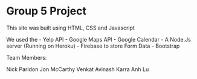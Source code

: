 # Group 5 Project

This site was built using HTML, CSS and Javascript

We used the 
    - Yelp API
    - Google Maps API
    - Google Calendar
    - A Node.Js server (Running on Heroku)
    - Firebase to store Form Data
    - Bootstrap

Team Members:

Nick Paridon
Jon McCarthy
Venkat Avinash Karra
Anh Lu
